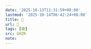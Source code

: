 ```yaml
---
date: '2025-10-13T11:31:59+08:00'
lastmod: '2025-10-14T06:42:24+08:00'
title: 󰫔
url: 󰫔
tags: [綾]
src: GHZR
note:
---
```


